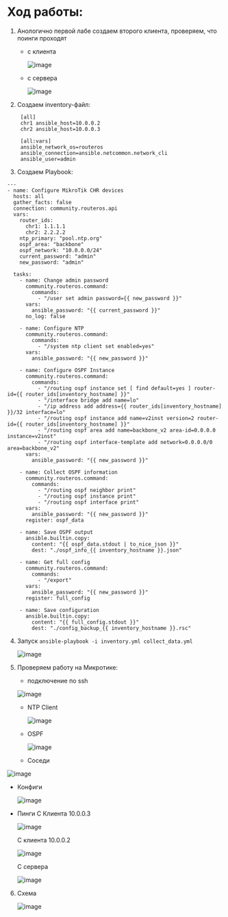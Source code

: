 # Ход работы:
1. Анологично первой лабе создаем второго клиента, проверяем, что поинги проходят
   - с клиента

     ![image](https://github.com/user-attachments/assets/1a33a853-5d44-4c8c-82aa-872b5f797f4f)
     
   - с сервера
     
     ![image](https://github.com/user-attachments/assets/3ffa2538-be91-4127-9a08-a6bc776bee2c)
2. Создаем inventory-файл:
   ```
    [all]
    chr1 ansible_host=10.0.0.2
    chr2 ansible_host=10.0.0.3
    
    [all:vars]
    ansible_network_os=routeros
    ansible_connection=ansible.netcommon.network_cli
    ansible_user=admin

   ```
3. Создаем Playbook:
```
---
- name: Configure MikroTik CHR devices
  hosts: all
  gather_facts: false
  connection: community.routeros.api
  vars:
    router_ids:
      chr1: 1.1.1.1
      chr2: 2.2.2.2
    ntp_primary: "pool.ntp.org"
    ospf_area: "backbone"
    ospf_network: "10.0.0.0/24"
    current_password: "admin"
    new_password: "admin"

  tasks:
    - name: Change admin password
      community.routeros.command:
        commands:
          - "/user set admin password={{ new_password }}"
      vars:
        ansible_password: "{{ current_password }}"
      no_log: false

    - name: Configure NTP
      community.routeros.command:
        commands:
          - "/system ntp client set enabled=yes"
      vars:
        ansible_password: "{{ new_password }}"

    - name: Configure OSPF Instance
      community.routeros.command:
        commands:
          - "/routing ospf instance set [ find default=yes ] router-id={{ router_ids[inventory_hostname] }}"
          - "/interface bridge add name=lo"
          - "/ip address add address={{ router_ids[inventory_hostname] }}/32 interface=lo"
          - "/routing ospf instance add name=v2inst version=2 router-id={{ router_ids[inventory_hostname] }}"
          - "/routing ospf area add name=backbone_v2 area-id=0.0.0.0 instance=v2inst"
          - "/routing ospf interface-template add network=0.0.0.0/0 area=backbone_v2"
      vars:
        ansible_password: "{{ new_password }}"

    - name: Collect OSPF information
      community.routeros.command:
        commands:
          - "/routing ospf neighbor print"
          - "/routing ospf instance print"
          - "/routing ospf interface print"
      vars:
        ansible_password: "{{ new_password }}"
      register: ospf_data

    - name: Save OSPF output
      ansible.builtin.copy:
        content: "{{ ospf_data.stdout | to_nice_json }}"
        dest: "./ospf_info_{{ inventory_hostname }}.json"

    - name: Get full config
      community.routeros.command:
        commands:
          - "/export"
      vars:
        ansible_password: "{{ new_password }}"
      register: full_config

    - name: Save configuration
      ansible.builtin.copy:
        content: "{{ full_config.stdout }}"
        dest: "./config_backup_{{ inventory_hostname }}.rsc"
```
4. Запуск ```ansible-playbook -i inventory.yml collect_data.yml```

   ![image](https://github.com/user-attachments/assets/c8c3717e-139b-4cf5-b3d3-6da8ee2378c3)

5. Проверяем работу на Микротике:
   - подключение по ssh
     
   ![image](https://github.com/user-attachments/assets/05fa2c79-2a3e-4ad2-9cf2-828f3cd2ae33)

   - NTP Client
  
     ![image](https://github.com/user-attachments/assets/010ad513-21d4-4060-975d-c3797b719d58)
  
   - OSPF
  
     ![image](https://github.com/user-attachments/assets/37f84385-ee35-4eea-8519-3d09d59dfa3e)
  
   - Соседи

  ![image](https://github.com/user-attachments/assets/70825ba2-0bef-4094-9d80-1d1a8521f649)

   - Конфиги

     ![image](https://github.com/user-attachments/assets/ac097c86-71b7-4c6e-8616-af10d977a4b6)

   - Пинги
     С Клиента 10.0.0.3
     
     ![image](https://github.com/user-attachments/assets/01d5e6f3-d82b-47c0-b1a5-2d4db37ff546)

     С клиента 10.0.0.2

     ![image](https://github.com/user-attachments/assets/017a61ef-6b76-4ef5-a64a-6c7567b8d534)

     С сервера

     ![image](https://github.com/user-attachments/assets/b98df67c-02ce-47c6-a2f3-d130cb24ac2c)
     
6. Схема

   ![image](https://github.com/user-attachments/assets/3695722f-0f31-4a0c-ae70-b682b7640140)








   
